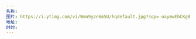 ```yaml
---
名称: 
图片: https://i.ytimg.com/vi/Wmn9yze6m5U/hqdefault.jpg?sqp=-oaymwEbCKgBEF5IVfKriqkDDggBFQAAiEIYAXABwAEG&rs=AOn4CLD2Dujk6fAEmpvdDz4NTggtGZbsgw
地址: 
时时:
---
```

